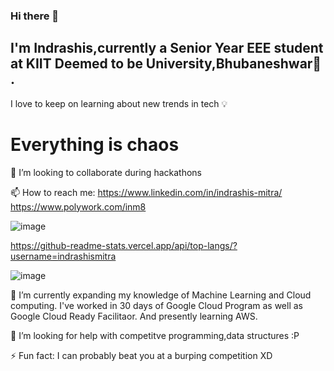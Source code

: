 ### Hi there 👋
## I'm Indrashis,currently a Senior Year EEE student at KIIT Deemed to be University,Bhubaneshwar🏫 . 
 
 I love to keep on learning about new trends in tech 💡 

# Everything is chaos 
👯 I’m looking to collaborate during hackathons


 📫 How to reach me: https://www.linkedin.com/in/indrashis-mitra/    https://www.polywork.com/inm8
                     

![image](https://user-images.githubusercontent.com/48444783/126359277-be7205fe-447f-49cd-90ef-fbe884013685.png)


 
  https://github-readme-stats.vercel.app/api/top-langs/?username=indrashismitra
  
![image](https://user-images.githubusercontent.com/48444783/126359145-15436d92-99aa-423f-8754-68a6089aa138.png)

 🌱 I’m currently expanding my knowledge of Machine Learning and Cloud computing. I've worked in 30 days of Google Cloud Program as well as Google Cloud Ready Facilitaor. And presently learning AWS.
 
 🤔 I’m looking for help with competitve programming,data structures :P

⚡ Fun fact: I can probably beat you at a burping competition XD
<!--
**indrashismitra/indrashismitra** is a ✨ _special_ ✨ repository because its `README.md` (this file) appears on your GitHub profile.

Here are some ideas to get you started:

- 🔭 I’m currently working on ...
- 🌱 I’m currently expanding my knowledge of Machine Learning
- 👯 I’m looking to collaborate on 
- 🤔 I’m looking for help with ...
- ...
-https://github-readme-stats.vercel.app/api?username=indrashismitra&show_icons=true&theme=radical
-  ...
- ⚡ Fun fact: ...
-->
